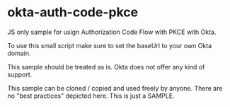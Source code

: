 # okta-auth-code-pkce
JS only sample for usign Authorization Code Flow with PKCE with Okta.

To use this small script make sure to set the baseUrl to your own Okta domain.

This sample should be treated as is. Okta does not offer any kind of support.

This sample can be cloned / copied and used freely by anyone. There are no "best practices" depicted here. This is just a SAMPLE.
